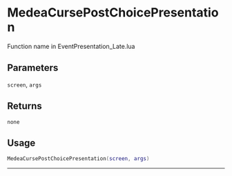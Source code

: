 # MedeaCursePostChoicePresentation
Function name in EventPresentation_Late.lua
## Parameters
`screen`, `args`
## Returns
`none`
## Usage
```lua
MedeaCursePostChoicePresentation(screen, args)
```
---
